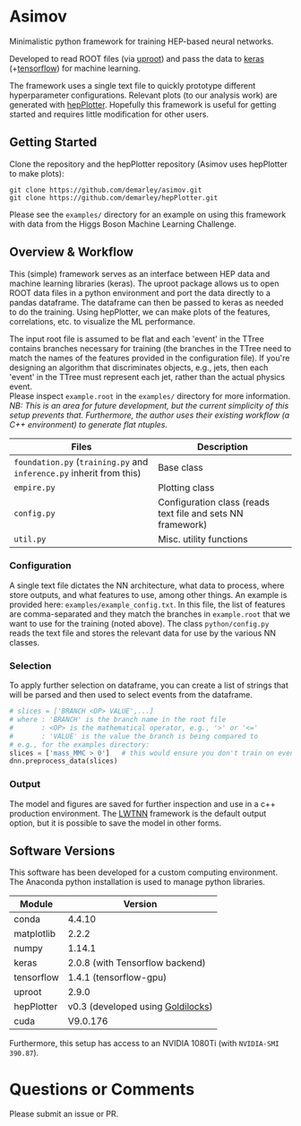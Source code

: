 # Asimov

Minimalistic python framework for training HEP-based neural networks.  

Developed to read ROOT files (via [uproot](https://github.com/scikit-hep/uproot)) 
and pass the data to [keras](https://keras.io/) (+[tensorflow](https://www.tensorflow.org/)) for machine learning.

The framework uses a single text file to quickly prototype different hyperparameter configurations.
Relevant plots (to our analysis work) are generated with [hepPlotter](https://github.com/demarley/hepPlotter).
Hopefully this framework is useful for getting started and requires little modification for other users.

## Getting Started

Clone the repository and the hepPlotter repository (Asimov uses hepPlotter to make plots):

```
git clone https://github.com/demarley/asimov.git
git clone https://github.com/demarley/hepPlotter.git
```

Please see the `examples/` directory for an example on using this framework with data from the Higgs Boson Machine Learning Challenge.

## Overview & Workflow

This (simple) framework serves as an interface between HEP data and machine learning libraries (keras).
The uproot package allows us to open ROOT data files in a python environment and port the data directly to a pandas dataframe.
The dataframe can then be passed to keras as needed to do the training.
Using hepPlotter, we can make plots of the features, correlations, etc. to visualize the ML performance.

The input root file is assumed to be flat and each 'event' in the TTree contains branches necessary for training 
(the branches in the TTree need to match the names of the features provided in the configuration file).
If you're designing an algorithm that discriminates objects, e.g., jets, then each 'event' in the TTree must represent each jet, rather than the actual physics event.   
Please inspect `example.root` in the `examples/` directory for more information.  
_NB: This is an area for future development, but the current simplicity of this setup prevents that.  Furthermore, the author uses their existing workflow (a C++ environment) to generate flat ntuples._

Files | Description
----- | -----------
`foundation.py` (`training.py` and `inference.py` inherit from this) | Base class
`empire.py` | Plotting class
`config.py` | Configuration class (reads text file and sets NN framework)
`util.py`   | Misc. utility functions


### Configuration

A single text file dictates the NN architecture, what data to process, where store outputs, and what features to use, among other things.
An example is provided here: `examples/example_config.txt`.
In this file, the list of features are comma-separated and they match the branches in `example.root` that we want to use for the training (noted above).
The class `python/config.py` reads the text file and stores the relevant data for use by the various NN classes.

### Selection
To apply further selection on dataframe, you can create a list of strings that will be parsed
and then used to select events from the dataframe.

```python
# slices = ['BRANCH <OP> VALUE',...]
# where : 'BRANCH' is the branch name in the root file
#       : <OP> is the mathematical operator, e.g., '>' or '<='
#       : 'VALUE' is the value the branch is being compared to
# e.g., for the examples directory:
slices = ['mass_MMC > 0']   # this would ensure you don't train on events with mass_MMC=-999.
dnn.preprocess_data(slices)
```

### Output

The model and figures are saved for further inspection and use in a c++ production environment.
The [LWTNN](https://github.com/lwtnn/lwtnn) framework is the default output option, but it is possible to save the model in other forms.

## Software Versions

This software has been developed for a custom computing environment.
The Anaconda python installation is used to manage python libraries.

Module | Version
------ | -------
conda      | 4.4.10
matplotlib | 2.2.2
numpy      | 1.14.1
keras      | 2.0.8 (with Tensorflow backend)
tensorflow | 1.4.1 (tensorflow-gpu)
uproot     | 2.9.0
hepPlotter | v0.3 (developed using [Goldilocks](https://github.com/demarley/goldilocks))
cuda       | V9.0.176

Furthermore, this setup has access to an NVIDIA 1080Ti (with `NVIDIA-SMI 390.87`).


# Questions or Comments

Please submit an issue or PR.
